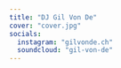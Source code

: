 ```yaml
---
title: "DJ Gil Von De"
cover: "cover.jpg"
socials:
  instagram: "gilvonde.ch"
  soundcloud: "gil-von-de"
---
```


